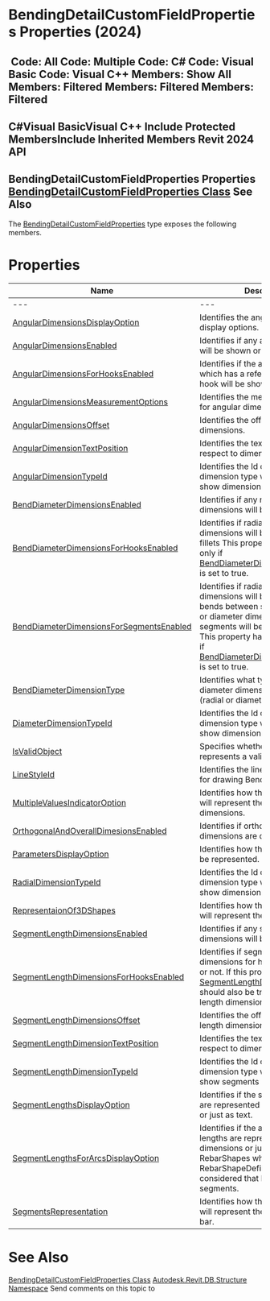 # BendingDetailCustomFieldProperties Properties (2024)

﻿
 Code: All Code: Multiple Code: C# Code: Visual Basic Code: Visual C++  Members: Show All Members: Filtered Members: Filtered Members: Filtered   
---  
C#Visual BasicVisual C++
Include Protected MembersInclude Inherited Members
Revit 2024 API  
---  
BendingDetailCustomFieldProperties Properties  
[BendingDetailCustomFieldProperties Class](fca17725-1925-31a4-1a9b-c773c4329e46.md "BendingDetailCustomFieldProperties Class") See Also  
---  
The [BendingDetailCustomFieldProperties](fca17725-1925-31a4-1a9b-c773c4329e46.md "BendingDetailCustomFieldProperties Class") type exposes the following members.
# Properties
| Name | Description |
| --- | --- |
| --- | --- | --- |
| [AngularDimensionsDisplayOption](5f7a04d5-121d-48fd-22c1-65cce420802f.md "AngularDimensionsDisplayOption Property") | Identifies the angular dimensions display options. |
| [AngularDimensionsEnabled](8420ed02-5b86-dff2-4cc5-7c6307701762.md "AngularDimensionsEnabled Property") | Identifies if any angular dimensions will be shown or not. |
| [AngularDimensionsForHooksEnabled](4c49bf38-1e61-a4fe-ebda-fd05e3b90e63.md "AngularDimensionsForHooksEnabled Property") | Identifies if the angular dimensions which has a reference set on a hook will be shown or not. |
| [AngularDimensionsMeasurementOptions](8db4a4ff-0e1b-7615-6bac-f9536beef2b5.md "AngularDimensionsMeasurementOptions Property") | Identifies the measurement option for angular dimensions. |
| [AngularDimensionsOffset](76094859-caa7-30ea-0e1c-cdd4725e2d7e.md "AngularDimensionsOffset Property") | Identifies the offset of the angular dimensions. |
| [AngularDimensionTextPosition](40a7f256-c68a-5f3b-9994-885c619b8e03.md "AngularDimensionTextPosition Property") | Identifies the text position with respect to dimension line. |
| [AngularDimensionTypeId](9831ce4e-0bef-8e07-5260-32d8ecb80a3e.md "AngularDimensionTypeId Property") | Identifies the Id of the angular dimension type which is used to show dimensions. |
| [BendDiameterDimensionsEnabled](5e06f0e4-2980-403f-79d8-a58c70dd5a3e.md "BendDiameterDimensionsEnabled Property") | Identifies if any radial or diameter dimensions will be shown or not. |
| [BendDiameterDimensionsForHooksEnabled](6eb8246b-1b2d-5344-babd-4b0eea2c0990.md "BendDiameterDimensionsForHooksEnabled Property") | Identifies if radial or diameter dimensions will be shown for hook fillets This property has a meaning only if [BendDiameterDimensionsEnabled](5e06f0e4-2980-403f-79d8-a58c70dd5a3e.md "BendDiameterDimensionsEnabled Property") is set to true. |
| [BendDiameterDimensionsForSegmentsEnabled](f8d57ff5-95ad-1d65-edb9-73607167f668.md "BendDiameterDimensionsForSegmentsEnabled Property") | Identifies if radial or diameter dimensions will be shown for the bends between segments. Radial or diameter dimesions for arc segments will be shown by default. This property has a menaning only if [BendDiameterDimensionsEnabled](5e06f0e4-2980-403f-79d8-a58c70dd5a3e.md "BendDiameterDimensionsEnabled Property") is set to true. |
| [BendDiameterDimensionType](1765eae5-5724-05cf-9308-6aa845a52b1b.md "BendDiameterDimensionType Property") | Identifies what type of bend diameter dimensions will be shown (radial or diameter). |
| [DiameterDimensionTypeId](81f1e17a-7ee5-d3ea-3aaf-6203bb2ff7cb.md "DiameterDimensionTypeId Property") | Identifies the Id of the diameter dimension type which is used to show dimensions. |
| [IsValidObject](84909688-8680-eef3-d568-36f521510543.md "IsValidObject Property") | Specifies whether the .NET object represents a valid Revit entity. |
| [LineStyleId](c691f2b9-dc2b-d123-8374-4a9e34d67059.md "LineStyleId Property") | Identifies the line style that is used for drawing Bending Detail curves. |
| [MultipleValuesIndicatorOption](e1cfec20-7572-6578-ba2a-e9b7a308daae.md "MultipleValuesIndicatorOption Property") | Identifies how the Bending Detail will represent the varying rebar dimensions. |
| [OrthogonalAndOverallDimesionsEnabled](c3e01192-7ad8-4d69-84a1-680d6a66bb74.md "OrthogonalAndOverallDimesionsEnabled Property") | Identifies if orthogonal and overall dimensions are displayed. |
| [ParametersDisplayOption](eae872b5-9687-1012-3a5e-5bcf9f3bf977.md "ParametersDisplayOption Property") | Identifies how the parameters will be represented. |
| [RadialDimensionTypeId](90b4d8ee-1165-0311-579b-99772b0368d7.md "RadialDimensionTypeId Property") | Identifies the Id of the radial dimension type which is used to show dimensions. |
| [RepresentaionOf3DShapes](4149d79c-cbc1-37eb-0c5e-9d201ca569b4.md "RepresentaionOf3DShapes Property") | Identifies how the Bending Detail will represent the 3D shapes. |
| [SegmentLengthDimensionsEnabled](184cbd95-aaaf-e9ab-ecb4-07a065cd51f4.md "SegmentLengthDimensionsEnabled Property") | Identifies if any segment length dimensions will be shown or not. |
| [SegmentLengthDimensionsForHooksEnabled](3a6a3be7-5c2a-7d98-f6c6-2c725b25f4aa.md "SegmentLengthDimensionsForHooksEnabled Property") | Identifies if segment length dimensions for hooks will be shown or not. If this property is true, the [SegmentLengthDimensionsEnabled](184cbd95-aaaf-e9ab-ecb4-07a065cd51f4.md "SegmentLengthDimensionsEnabled Property") should also be true to see segment length dimensions for hooks. |
| [SegmentLengthDimensionsOffset](2c4470fa-1594-ce4f-93a6-8ed868c4bad7.md "SegmentLengthDimensionsOffset Property") | Identifies the offset of the segment length dimensions. |
| [SegmentLengthDimensionTextPosition](d6917842-00a8-7fbf-8217-0840b38d3a16.md "SegmentLengthDimensionTextPosition Property") | Identifies the text position with respect to dimension line. |
| [SegmentLengthDimensionTypeId](6860f3f3-59b5-74e9-c718-4be700dbe8ac.md "SegmentLengthDimensionTypeId Property") | Identifies the Id of the linear dimension type which is used to show segments length. |
| [SegmentLengthsDisplayOption](9297e2e5-0c49-73c0-abea-73f008dc52aa.md "SegmentLengthsDisplayOption Property") | Identifies if the segment lengths are represented using dimensions or just as text. |
| [SegmentLengthsForArcsDisplayOption](cd040975-377e-9c8a-19a0-190f93d1b5ba.md "SegmentLengthsForArcsDisplayOption Property") | Identifies if the arc segment lengths are represented using dimensions or just as text. Only RebarShapes whose definition is RebarShapeDefinitionByArc are considered that have arc segments. |
| [SegmentsRepresentation](53c80d19-4e8a-db59-85df-0abc0f142331.md "SegmentsRepresentation Property") | Identifies how the bending detail will represent the segments of the bar. |

# See Also
[BendingDetailCustomFieldProperties Class](fca17725-1925-31a4-1a9b-c773c4329e46.md "BendingDetailCustomFieldProperties Class")
[Autodesk.Revit.DB.Structure Namespace](d586b341-f687-9d90-e96d-255806b7d4fc.md "Autodesk.Revit.DB.Structure Namespace")
Send comments on this topic to 